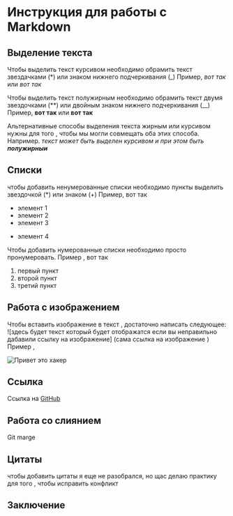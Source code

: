 # Инструкция для работы с Markdown

## Выделение текста
Чтобы выделить текст курсивом необходимо обрамить текст звездачками (*) или знаком нижнего подчеркивания (_) Пример, *вот так* или _вот так_

Чтобы выделить текст полужирным необходимо обрамить текст двумя звездочками (**) или двойным знаком нижнего подчеркивания (__) Пример, **вот так** или __вот так__

Альтернативные способы выделения текста жирным или курсивом нужны для того , чтобы мы могли совмещать оба этих способа. Например. _текст может быть выделен курсивом и при этом быть **полужирныи**_

## Списки


чтобы добавить ненумерованные списки необходимо пункты выделить звездочкой (*) или знаком (+) Пример, вот так
* элемент 1
* элемент 2
* элемент 3
+ элемент 4

Чтобы добавить нумерованные списки необходимо просто пронумеровать. Пример , вот так
1. первый пункт
2. второй пункт
3. третий пункт

## Работа с изображением

Чтобы вставить изображение в текст , достаточно написать следующее: ![здесь будет текст который будет отображатся если вы неправильно дабавили ссылку на изображение] (сама ссылка на изображение ) Пример ,

![Привет это хакер](i.webp)

## Ссылка
Ссылка на [GitHub](https://github.com/)

## Работа со слиянием

Git marge

## Цитаты

чтобы добавить цитаты я еще не разобрался, но щас делаю практику для того , чтобы исправить  конфликт


## Заключение
